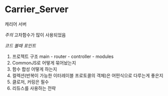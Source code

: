 # Carrier_Server

캐리어 서버


*주의* 고차함수가 많이 사용되었음

*코드 볼때 포인트*
1. 프로젝트 구조
  main - router - controller - modules
2. CommonJS로 어떻게 묶어놨는지
3. 함수 합성 어떻게 하는지
4. 컬렉션(반복이 가능한 이터레이블 프로토콜의 객체)은 어떤식으로 다루는게 좋은지
5. 클로저, 커링은 필수
6. 리듀스를 사용하는 전략
